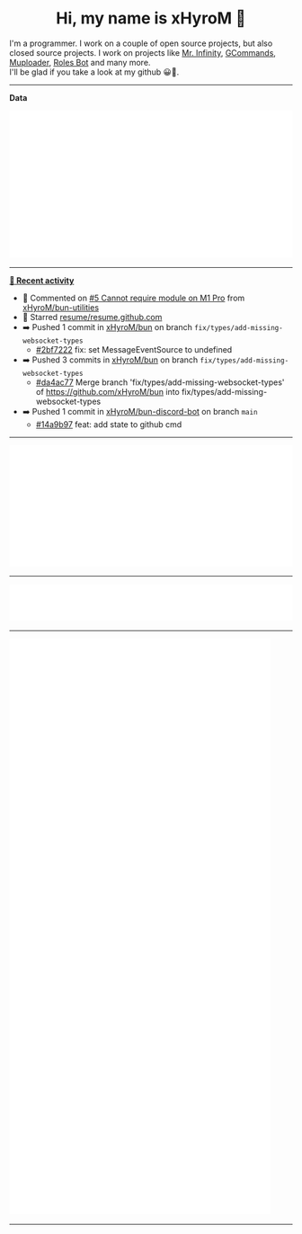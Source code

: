 <p align="center">
    <!-- <img src="https://avatars.githubusercontent.com/u/56601352" width="192" alt="hyro's pfp" /> -->
    <h1 align="center">Hi, my name is xHyroM 👋</h1>
</p>

I'm a programmer. I work on a couple of open source projects, but also closed source projects. I work on projects like [Mr. Infinity](https://discord.com/oauth2/authorize?client_id=720321585625694239&scope=bot%20applications.commands&permissions=8&redirect_uri=https://blobs.gq/imanager&prompt=consent&response_type=code), [GCommands](https://github.com/Garlic-Team/GCommands), [Muploader](https://github.com/xHyroM/Muploder), [Roles Bot](https://github.com/xHyroM/roles-bot) and many more.  
I'll be glad if you take a look at my github 😀👀.

___
**Data**

<img src="https://github.com/xHyroM/xHyroM/blob/master/.cache/base.svg">

___

**[📰 Recent activity](https://github.com/xHyroM)**
* 💬 Commented on [#5 Cannot require module on M1 Pro](https://github.com/xHyroM/bun-utilities/issues/5) from [xHyroM/bun-utilities](https://github.com/xHyroM/bun-utilities)
* 🌟 Starred [resume/resume.github.com](https://github.com/resume/resume.github.com)
* ➡️ Pushed 1 commit in [xHyroM/bun](https://github.com/xHyroM/bun) on branch `fix/types/add-missing-websocket-types`
  * [#2bf7222](https://github.com/xHyroM/bun/commit/2bf7222) fix: set MessageEventSource to undefined
* ➡️ Pushed 3 commits in [xHyroM/bun](https://github.com/xHyroM/bun) on branch `fix/types/add-missing-websocket-types`
  * [#da4ac77](https://github.com/xHyroM/bun/commit/da4ac77) Merge branch &#39;fix/types/add-missing-websocket-types&#39; of https://github.com/xHyroM/bun into fix/types/add-missing-websocket-types
* ➡️ Pushed 1 commit in [xHyroM/bun-discord-bot](https://github.com/xHyroM/bun-discord-bot) on branch `main`
  * [#14a9b97](https://github.com/xHyroM/bun-discord-bot/commit/14a9b97) feat: add state to github cmd


___

<img src="https://github.com/xHyroM/xHyroM/blob/master/.cache/isocalendar.svg">

___

<img src="https://github.com/xHyroM/xHyroM/blob/master/.cache/languages.svg">

___

<img src="https://github.com/xHyroM/xHyroM/blob/master/.cache/achievements.svg">

___
